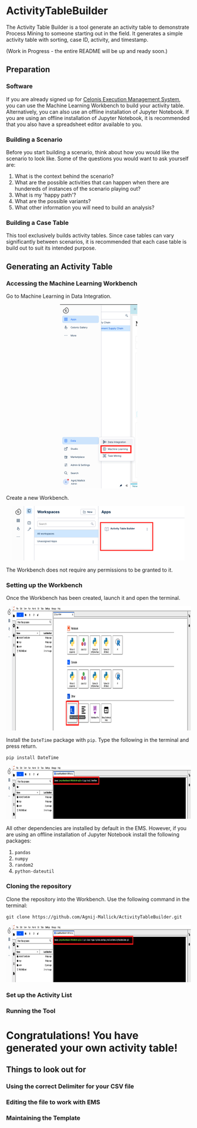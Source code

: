# ActivityTableBuilder

The Activity Table Builder is a tool generate an activity table to demonstrate Process Mining to someone starting out in the field.
It generates a simple activity table with sorting, case ID, activity, and timestamp.

(Work in Progress - the entire README will be up and ready soon.)

## Preparation

### Software

If you are already signed up for [Celonis Execution Management System](signup.celonis.com), you can use the Machine Learning Workbench to build your activity table. Alternatively, you can also use an offline installation of Jupyter Notebook. If you are using an offline installation of Jupyter Notebook, it is recommended that you also have a spreadsheet editor available to you.

### Building a Scenario

Before you start building a scenario, think about how you would like the scenario to look like. Some of the questions you would want to ask yourself are:
1. What is the context behind the scenario?
2. What are the possible activities that can happen when there are hundereds of instances of the scenario playing out?
3. What is my 'happy path'?
4. What are the possible variants?
5. What other information you will need to build an analysis?

### Building a Case Table

This tool exclusively builds activity tables. Since case tables can vary significantly between scenarios, it is recommended that each case table is build out to suit its intended purpose.

## Generating an Activity Table
### Accessing the Machine Learning Workbench

Go to Machine Learning in Data Integration.

<p align="center">
    <img src="https://github.com/Agnij-Mallick/ActivityTableBuilder/blob/f1ed2bb9c3520708dde68012d36361b0861cd62a/images/img1.png" alt="Locate Machine Learning in the left panel in the Data Option" style="height: 500px; width:211px"/>
</p>

Create a new Workbench.

<p align="center">
    <img src="https://github.com/Agnij-Mallick/ActivityTableBuilder/blob/807eb51a588cbad8d064e828ba81c061a97bbfdc/images/img2.png" alt="ML Workbench" style="height: 148px; width:470px"/>
</p>

The Workbench does not require any permissions to be granted to it.

### Setting up the Workbench
Once the Workbench has been created, launch it and open the terminal.

<p align="center">
    <img src="https://github.com/Agnij-Mallick/ActivityTableBuilder/blob/807eb51a588cbad8d064e828ba81c061a97bbfdc/images/img3.png" alt="Terminal in ML Workbench" style="height: 338px; width:960px"/>
</p>

Install the `DateTime` package with `pip`. Type the following in the terminal and press return.

```
pip install DateTime
```

<p align="center">
    <img src="https://github.com/Agnij-Mallick/ActivityTableBuilder/blob/54afec166e18fc88063d6e8fb1a68c824b52a53d/images/img4.png" alt="Terminal screenshot" style="height: 145px; width:960px"/>
</p>

All other dependencies are installed by default in the EMS. However, if you are using an offline installation of Jupyter Notebook install the following packages:

1. `pandas`
2. `numpy`
3. `random2`
4. `python-dateutil`

### Cloning the repository

Clone the repository into the Workbench. Use the following command in the terminal:

```
git clone https://github.com/Agnij-Mallick/ActivityTableBuilder.git
```

<p align="center">
    <img src="https://github.com/Agnij-Mallick/ActivityTableBuilder/blob/d3bdb9f2e14fdbd3bf45af03b61f569761519dbb/images/img5.png" alt="git command" style="height: 156px; width:960px"/>
</p>

### Set up the Activity List


### Running the Tool


# Congratulations! You have generated your own activity table!

## Things to look out for
### Using the correct Delimiter for your CSV file


### Editing the file to work with EMS


### Maintaining the Template